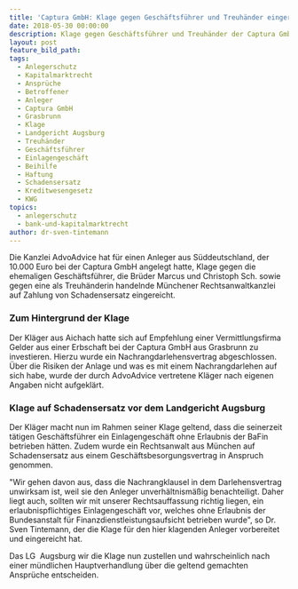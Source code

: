 ```yaml
---
title: 'Captura GmbH: Klage gegen Geschäftsführer und Treuhänder eingereicht'
date: 2018-05-30 00:00:00
description: Klage gegen Geschäftsführer und Treuhänder der Captura GmbH eingereicht
layout: post
feature_bild_path:
tags:
  - Anlegerschutz
  - Kapitalmarktrecht
  - Ansprüche
  - Betroffener
  - Anleger
  - Captura GmbH
  - Grasbrunn
  - Klage
  - Landgericht Augsburg
  - Treuhänder
  - Geschäftsführer
  - Einlagengeschäft
  - Beihilfe
  - Haftung
  - Schadensersatz
  - Kreditwesengesetz
  - KWG
topics:
  - anlegerschutz
  - bank-und-kapitalmarktrecht
author: dr-sven-tintemann
---
```


Die Kanzlei AdvoAdvice hat für einen Anleger aus Süddeutschland, der 10.000 Euro bei der Captura GmbH angelegt hatte, Klage gegen die ehemaligen Geschäftsführer, die Brüder Marcus und Christoph Sch. sowie gegen eine als Treuhänderin handelnde Münchener Rechtsanwaltkanzlei auf Zahlung von Schadensersatz eingereicht.

### Zum Hintergrund der Klage

Der Kläger aus Aichach hatte sich auf Empfehlung einer Vermittlungsfirma Gelder aus einer Erbschaft bei der Captura GmbH aus Grasbrunn zu investieren. Hierzu wurde ein Nachrangdarlehensvertrag abgeschlossen. Über die Risiken der Anlage und was es mit einem Nachrangdarlehen auf sich habe, wurde der durch AdvoAdvice vertretene Kläger nach eigenen Angaben nicht aufgeklärt.

### Klage auf Schadensersatz vor dem Landgericht Augsburg

Der Kläger macht nun im Rahmen seiner Klage geltend, dass die seinerzeit tätigen Geschäftsführer ein Einlagengeschäft ohne Erlaubnis der BaFin betrieben hätten. Zudem wurde ein Rechtsanwalt aus München auf Schadensersatz aus einem Geschäftsbesorgungsvertrag in Anspruch genommen.

"Wir gehen davon aus, dass die Nachrangklausel in dem Darlehensvertrag unwirksam ist, weil sie den Anleger unverhältnismäßig benachteiligt. Daher liegt auch, sollten wir mit unserer Rechtsauffassung richtig liegen, ein erlaubnispflichtiges Einlagengeschäft vor, welches ohne Erlaubnis der Bundesanstalt für Finanzdienstleistungsaufsicht betrieben wurde", so Dr. Sven Tintemann, der die Klage für den hier klagenden Anleger vorbereitet und eingereicht hat.

Das LG  Augsburg wir die Klage nun zustellen und wahrscheinlich nach einer mündlichen Hauptverhandlung über die geltend gemachten Ansprüche entscheiden.
